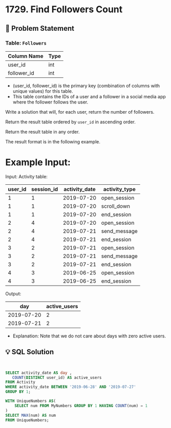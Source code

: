 # 1729. Find Followers Count

## 📝 Problem Statement

### Table:  `Followers`

| Column Name | Type |
|-------------|------|
| user_id     | int  |
| follower_id | int  |

 - (user_id, follower_id) is the primary key (combination of columns with unique values) for this table.
 - This table contains the IDs of a user and a follower in a social media app where the follower follows the user.
 

Write a solution that will, for each user, return the number of followers.

Return the result table ordered by `user_id` in ascending order.

Return the result table in any order.

The result format is in the following example.

 

 # Example Input:
Input: 
Activity table:

| user_id | session_id | activity_date | activity_type |
|---------|------------|---------------|---------------|
| 1       | 1          | 2019-07-20    | open_session  |
| 1       | 1          | 2019-07-20    | scroll_down   |
| 1       | 1          | 2019-07-20    | end_session   |
| 2       | 4          | 2019-07-20    | open_session  |
| 2       | 4          | 2019-07-21    | send_message  |
| 2       | 4          | 2019-07-21    | end_session   |
| 3       | 2          | 2019-07-21    | open_session  |
| 3       | 2          | 2019-07-21    | send_message  |
| 3       | 2          | 2019-07-21    | end_session   |
| 4       | 3          | 2019-06-25    | open_session  |
| 4       | 3          | 2019-06-25    | end_session   |

Output: 

| day        | active_users |
|------------|--------------|
| 2019-07-20 | 2            |
| 2019-07-21 | 2            |

 - Explanation:
   Note that we do not care about days with zero active users.


## 💡 SQL Solution

```sql


SELECT activity_date AS day ,
   COUNT(DISTINCT user_id) AS active_users
FROM Activity 
WHERE activity_date BETWEEN '2019-06-28' AND '2019-07-27'
GROUP BY 1; 

WITH UniqueNumbers AS(
    SELECT num FROM MyNumbers GROUP BY 1 HAVING COUNT(num) = 1
)
SELECT MAX(num) AS num
FROM UniqueNumbers;
